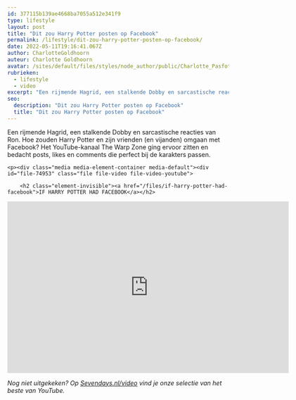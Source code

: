 ```yaml
---
id: 377115b139ae4668ba7055a512e341f9
type: lifestyle
layout: post
title: "Dit zou Harry Potter posten op Facebook"
permalink: /lifestyle/dit-zou-harry-potter-posten-op-facebook/
date: 2022-05-11T19:16:41.067Z
author: CharlotteGoldhoorn
auteur: Charlotte Goldhoorn
avatar: /sites/default/files/styles/node_author/public/Charlotte_PasfotoDSC01555%20EXTRA.jpg?itok=Uh1_j08g
rubrieken:
  - lifestyle
  - video
excerpt: "Een rijmende Hagrid, een stalkende Dobby en sarcastische reacties van Ron. Hoe zouden Harry Potter en zijn vrienden (en vijanden) omgaan met Facebook? Het YouTube-kanaal The Warp Zone ging ervoor zitten en bedacht posts, likes en comments die perfect bij de karakters passen.   "
seo:
  description: "Dit zou Harry Potter posten op Facebook"
  title: "Dit zou Harry Potter posten op Facebook"
---
```

Een rijmende Hagrid, een stalkende Dobby en sarcastische reacties van Ron. Hoe zouden Harry Potter en zijn vrienden (en vijanden) omgaan met Facebook? Het YouTube-kanaal The Warp Zone ging ervoor zitten en bedacht posts, likes en comments die perfect bij de karakters passen.   

    <p><div class="media media-element-container media-default"><div id="file-74953" class="file file-video file-video-youtube">

        <h2 class="element-invisible"><a href="/files/if-harry-potter-had-facebook">IF HARRY POTTER HAD FACEBOOK</a></h2>
    
  
  <div class="content">
    <div class="media-youtube-video file media-element file-default media-youtube-1">
  <iframe class="media-youtube-player" width="640" height="390" title="IF HARRY POTTER HAD FACEBOOK" src="https://www.youtube.com/embed/ODcXR6qEpHY?wmode=opaque&controls=" name="IF HARRY POTTER HAD FACEBOOK" frameborder="0" allowfullscreen="">Video van IF HARRY POTTER HAD FACEBOOK</iframe>
</div>
  </div>

  
</div>
</div>
<p><em>Nog niet uitgekeken? Op <a href="/video">Sevendays.nl/video</a> vind je onze selectie van het beste van YouTube.</em></p>  
